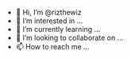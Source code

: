 - 👋 Hi, I’m @rizthewiz
- 👀 I’m interested in ...
- 🌱 I’m currently learning ...
- 💞️ I’m looking to collaborate on ...
- 📫 How to reach me ...

<!---
rizthewiz/rizthewiz is a ✨ special ✨ repository because its `README.md` (this file) appears on your GitHub profile.
You can click the Preview link to take a look at your changes.
--->
